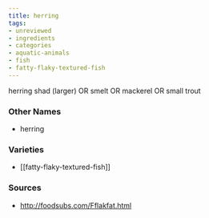 ```yaml
---
title: herring
tags:
- unreviewed
- ingredients
- categories
- aquatic-animals
- fish
- fatty-flaky-textured-fish
---
```

herring shad (larger) OR smelt OR mackerel OR small trout

### Other Names

* herring

### Varieties

* [[fatty-flaky-textured-fish]]

### Sources
* http://foodsubs.com/Fflakfat.html
